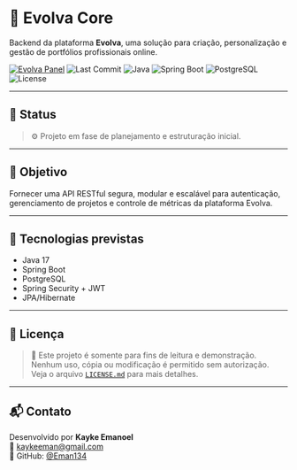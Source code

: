 # 🧩 Evolva Core

Backend da plataforma **Evolva**, uma solução para criação, personalização e gestão de portfólios profissionais online.

[![Evolva Panel](https://img.shields.io/badge/👁️%20Ver%20Frontend-evolva--panel-blue?style=flat-square)](https://github.com/Eman134/evolva-panel)
![Last Commit](https://img.shields.io/github/last-commit/Eman134/evolva-core?style=flat-square)
![Java](https://img.shields.io/badge/Java-17-blue?style=flat-square)
![Spring Boot](https://img.shields.io/badge/Spring_Boot-3.5.8-green?style=flat-square)
![PostgreSQL](https://img.shields.io/badge/PostgreSQL-BD-blue?style=flat-square)
![License](https://img.shields.io/badge/license-read--only-red?style=flat-square)

---

## 📌 Status

> ⚙️ Projeto em fase de planejamento e estruturação inicial.

---

## 🎯 Objetivo

Fornecer uma API RESTful segura, modular e escalável para autenticação, gerenciamento de projetos e controle de métricas da plataforma Evolva.

---

## 🧪 Tecnologias previstas

- Java 17
- Spring Boot
- PostgreSQL
- Spring Security + JWT
- JPA/Hibernate

---

## 📝 Licença

> 📎 Este projeto é somente para fins de leitura e demonstração.  
> Nenhum uso, cópia ou modificação é permitido sem autorização.  
> Veja o arquivo [`LICENSE.md`](./LICENSE.md) para mais detalhes.

---

## 📬 Contato

Desenvolvido por **Kayke Emanoel**  
📧 kaykeeman@gmail.com  
🔗 GitHub: [@Eman134](https://github.com/Eman134)
